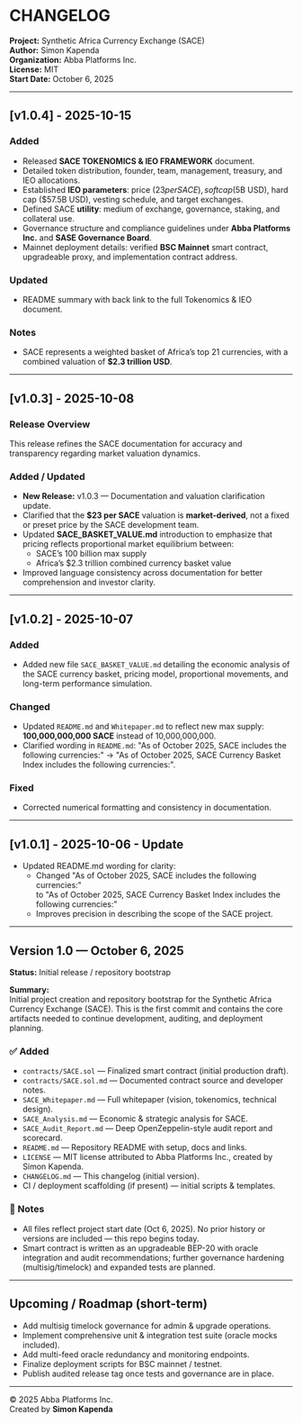 # CHANGELOG

**Project:** Synthetic Africa Currency Exchange (SACE)  
**Author:** Simon Kapenda  
**Organization:** Abba Platforms Inc.  
**License:** MIT  
**Start Date:** October 6, 2025

---

## [v1.0.4] - 2025-10-15
### Added
- Released **SACE TOKENOMICS & IEO FRAMEWORK** document.
- Detailed token distribution, founder, team, management, treasury, and IEO allocations.
- Established **IEO parameters**: price ($23 per SACE), soft cap ($5B USD), hard cap ($57.5B USD), vesting schedule, and target exchanges.
- Defined SACE **utility**: medium of exchange, governance, staking, and collateral use.
- Governance structure and compliance guidelines under **Abba Platforms Inc.** and **SASE Governance Board**.
- Mainnet deployment details: verified **BSC Mainnet** smart contract, upgradeable proxy, and implementation contract address.

### Updated
- README summary with back link to the full Tokenomics & IEO document.

### Notes
- SACE represents a weighted basket of Africa’s top 21 currencies, with a combined valuation of **$2.3 trillion USD**.

---

## [v1.0.3] - 2025-10-08
### Release Overview
This release refines the SACE documentation for accuracy and transparency regarding market valuation dynamics.

### Added / Updated
- **New Release:** v1.0.3 — Documentation and valuation clarification update.
- Clarified that the **$23 per SACE** valuation is **market-derived**, not a fixed or preset price by the SACE development team.
- Updated **SACE_BASKET_VALUE.md** introduction to emphasize that pricing reflects proportional market equilibrium between:
  - SACE’s 100 billion max supply  
  - Africa’s $2.3 trillion combined currency basket value
- Improved language consistency across documentation for better comprehension and investor clarity.

---

## [v1.0.2] - 2025-10-07
### Added
- Added new file `SACE_BASKET_VALUE.md` detailing the economic analysis of the SACE currency basket, pricing model, proportional movements, and long-term performance simulation.

### Changed
- Updated `README.md` and `Whitepaper.md` to reflect new max supply: **100,000,000,000 SACE** instead of 10,000,000,000.
- Clarified wording in `README.md`: "As of October 2025, SACE includes the following currencies:" → "As of October 2025, SACE Currency Basket Index includes the following currencies:".

### Fixed
- Corrected numerical formatting and consistency in documentation.

---

## [v1.0.1] - 2025-10-06 - Update
- Updated README.md wording for clarity:
  - Changed "As of October 2025, SACE includes the following currencies:"  
    to "As of October 2025, SACE Currency Basket Index includes the following currencies:"  
  - Improves precision in describing the scope of the SACE project.
 
---

## Version 1.0 — October 6, 2025
**Status:** Initial release / repository bootstrap

**Summary:**  
Initial project creation and repository bootstrap for the Synthetic Africa Currency Exchange (SACE). This is the first commit and contains the core artifacts needed to continue development, auditing, and deployment planning.

### ✅ Added
- `contracts/SACE.sol` — Finalized smart contract (initial production draft).  
- `contracts/SACE.sol.md` — Documented contract source and developer notes.  
- `SACE_Whitepaper.md` — Full whitepaper (vision, tokenomics, technical design).  
- `SACE_Analysis.md` — Economic & strategic analysis for SACE.  
- `SACE_Audit_Report.md` — Deep OpenZeppelin-style audit report and scorecard.  
- `README.md` — Repository README with setup, docs and links.  
- `LICENSE` — MIT license attributed to Abba Platforms Inc., created by Simon Kapenda.  
- `CHANGELOG.md` — This changelog (initial version).  
- CI / deployment scaffolding (if present) — initial scripts & templates.

### 🔧 Notes
- All files reflect project start date (Oct 6, 2025). No prior history or versions are included — this repo begins today.
- Smart contract is written as an upgradeable BEP-20 with oracle integration and audit recommendations; further governance hardening (multisig/timelock) and expanded tests are planned.

---

## Upcoming / Roadmap (short-term)
- Add multisig timelock governance for admin & upgrade operations.  
- Implement comprehensive unit & integration test suite (oracle mocks included).  
- Add multi-feed oracle redundancy and monitoring endpoints.  
- Finalize deployment scripts for BSC mainnet / testnet.  
- Publish audited release tag once tests and governance are in place.

---

© 2025 Abba Platforms Inc.  
Created by **Simon Kapenda**
